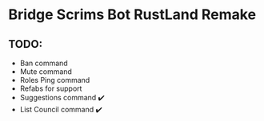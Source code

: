 # Bridge Scrims Bot RustLand Remake


## TODO:
  - Ban command
  - Mute command
  - Roles Ping command
  - Refabs for support 
  - Suggestions command :heavy_check_mark:
  - List Council command :heavy_check_mark:
  
